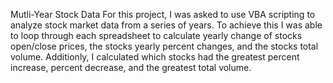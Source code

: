 Mutli-Year Stock Data
For this project, I was asked to use VBA scripting to analyze stock market data from a series of years. To achieve this I was able to loop through each spreadsheet to calculate yearly change of stocks open/close prices, the stocks yearly percent changes, and the stocks total volume. Additionly, I calculated which stocks had the greatest percent increase, percent decrease, and the greatest total volume.
